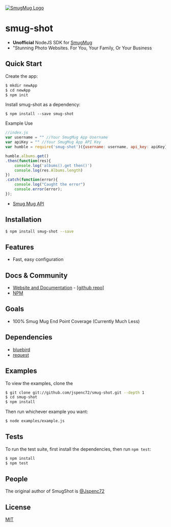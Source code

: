 [![SmugMug Logo](https://cdn.smugmug.com/img/spacer.gif)](https://www.smugmug.com)

# smug-shot
- **Unofficial** NodeJS SDK for [SmugMug](https://www.smugmug.com)
- "Stunning Photo Websites. For You, Your Family, Or Your Business

## Quick Start

  Create the app:

```bash
$ mkdir newApp
$ cd newApp
$ npm init 
```
  Install smug-shot as a dependency:

```
$ npm install --save smug-shot
```

  Example Use

```js
//index.js
var username = "" //Your SmugMug App Username
var apiKey = "" //Your SmugMug App API Key
var humble = require('smug-shot')({username: username, api_key: apiKey})

humble.albums.get()
.then(function(res){
	console.log('albums().get then()')
	console.log(res.Albums.length)
})
.catch(function(error){
	console.log("Caught the error")
	console.error(error);
});

```
* [Smug Mug API](https://api.smugmug.com/api/v2/doc/index.html)


## Installation

```bash
$ npm install smug-shot --save
```

## Features

  * Fast, easy configuration


## Docs & Community

  * [Website and Documentation](https://www.smugmug.com) - [[github repo](https://github.com/jspenc72/smug-shot)]
  * [NPM](https://www.npmjs.com/package/smug-shot)

## Goals
  * 100% Smug Mug End Point Coverage (Currently Much Less)

## Dependencies
  * [bluebird](https://www.npmjs.com/package/bluebird)
  * [request](https://www.npmjs.com/package/request)

## Examples

  To view the examples, clone the 

```bash
$ git clone git://github.com/jspenc72/smug-shot.git --depth 1
$ cd smug-shot
$ npm install
```

  Then run whichever example you want:

```bash
$ node examples/example.js
```

## Tests

  To run the test suite, first install the dependencies, then run `npm test`:

```bash
$ npm install
$ npm test
```

## People

The original author of SmugShot is [@Jspenc72](https://github.com/jspenc72)
## License

  [MIT](LICENSE)
